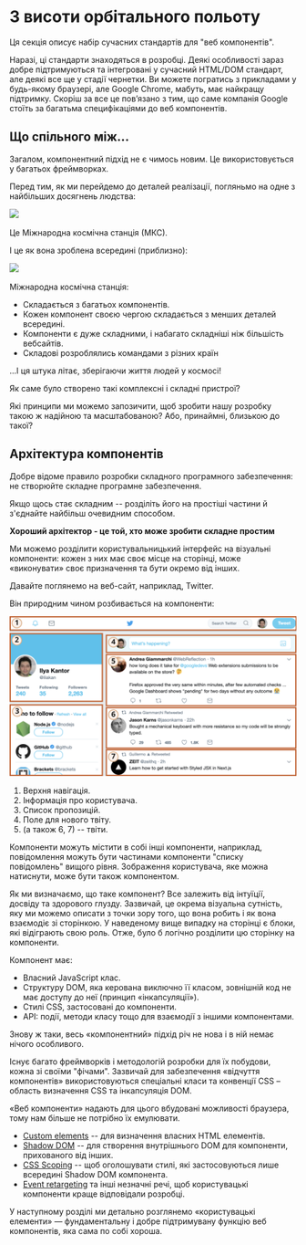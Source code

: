 # З висоти орбітального польоту

Ця секція описує набір сучасних стандартів для "веб компонентів".

Наразі, ці стандарти знаходяться в розробці. Деякі особливості зараз добре підтримуються та інтегровані у сучасний HTML/DOM стандарт, але деякі все ще у стадії чернетки. Ви можете погратись з прикладами у будь-якому браузері, але Google Chrome, мабуть, має найкращу підтримку. Скоріш за все це пов’язано з тим, що саме компанія Google стоїть за багатьма специфікаціями до веб компонентів.

## Що спільного між...

Загалом, компонентний підхід не є чимось новим. Це використовується у багатьох фреймворках.

Перед тим, як ми перейдемо до деталей реалізації, погляньмо на одне з найбільших досягнень людства:

![](satellite.jpg)

Це Міжнародна космічна станція (МКС).

І це як вона зроблена всередині (приблизно):

![](satellite-expanded.jpg)

Міжнародна космічна станція:
- Складається з багатьох компонентів.
- Кожен компонент своєю чергою складається з менших деталей всередині.
- Компоненти є дуже складними, і набагато складніші ніж більшість вебсайтів.
- Складові розроблялись командами з різних країн

...І ця штука літає, зберігаючи життя людей у космосі!

Як саме було створено такі комплексні і складні пристрої?

Які принципи ми можемо запозичити, щоб зробити нашу розробку такою ж надійною та масштабованою? Або, принаймні, близькою до такої?

## Архітектура компонентів

Добре відоме правило розробки складного програмного забезпечення: не створюйте складне програмне забезпечення.

Якщо щось стає складним -- розділіть його на простіші частини й з'єднайте найбільш очевидним способом.

**Хороший архітектор - це той, хто може зробити складне простим**

Ми можемо розділити користувальницький інтерфейс на візуальні компоненти: кожен з них має своє місце на сторінці, може «виконувати» своє призначення та бути окремо від інших.

Давайте поглянемо на веб-сайт, наприклад, Twitter.

Він природним чином розбивається на компоненти:

![](web-components-twitter.svg)

1. Верхня навігація.
2. Інформація про користувача.
3. Список пропозицій.
4. Поле для нового твіту.
5. (а також 6, 7) -- твіти.

Компоненти можуть містити в собі інші компоненти, наприклад, повідомлення можуть бути частинами компоненти "списку повідомлень" вищого рівня. Зображення користувача, яке можна натиснути, може бути також компонентом.

Як ми визначаємо, що таке компонент? Все залежить від інтуїції, досвіду та здорового глузду. Зазвичай, це окрема візуальна сутність, яку ми можемо описати з точки зору того, що вона робить і як вона взаємодіє зі сторінкою. У наведеному вище випадку на сторінці є блоки, які відіграють свою роль. Отже, було б логічно розділити цю сторінку на компоненти.

Компонент має:
- Власний JavaScript клас.
- Структуру DOM, яка керована виключно її класом, зовнішній код не має доступу до неї (принцип «інкапсуляції»).
- Стилі CSS, застосовані до компоненти.
- API: події, методи класу тощо для взаємодії з іншими компонентами.

Знову ж таки, весь «компонентний» підхід річ не нова і в ній немає нічого особливого.

Існує багато фреймворків і методологій розробки для їх побудови, кожна зі своїми "фічами". Зазвичай для забезпечення «відчуття компонентів» використовуються спеціальні класи та конвенції CSS – область визначення CSS та інкапсуляція DOM.

«Веб компоненти» надають для цього вбудовані можливості браузера, тому нам більше не потрібно їх емулювати.

- [Custom elements](https://html.spec.whatwg.org/multipage/custom-elements.html#custom-elements) -- для визначення власних HTML елементів.
- [Shadow DOM](https://dom.spec.whatwg.org/#shadow-trees) -- для створення внутрішнього DOM для компоненти, прихованого від інших.
- [CSS Scoping](https://drafts.csswg.org/css-scoping/) -- щоб оголошувати стилі, які застосовуються лише всередині Shadow DOM компонента.
- [Event retargeting](https://dom.spec.whatwg.org/#retarget) та інші незначні речі, щоб користувацькі компоненти краще відповідали розробці.

У наступному розділі ми детально розглянемо «користувацькі елементи» — фундаментальну і добре підтримувану функцію веб компонентів, яка сама по собі хороша.

